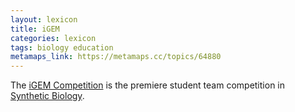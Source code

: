 ```yaml
---
layout: lexicon
title: iGEM
categories: lexicon
tags: biology education
metamaps_link: https://metamaps.cc/topics/64880
---
```

The [iGEM Competition](http://igem.org/Main_Page) is the premiere student team competition in [Synthetic Biology](https://metacaugs.github.io/lexicon/Synthetic-Biology/).
